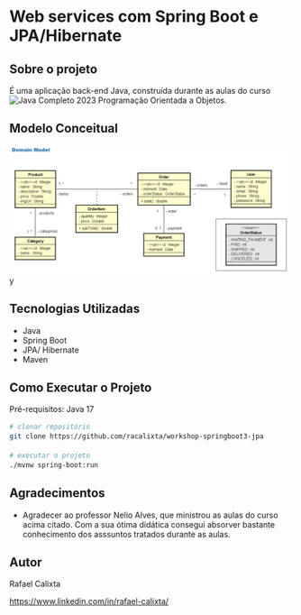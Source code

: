 # Web services com Spring Boot e JPA/Hibernate

## Sobre o projeto
É uma aplicação back-end Java, construída durante as aulas do curso ![Java Completo 2023 Programação Orientada a Objetos](https://www.udemy.com/course/java-curso-completo/learn/lecture/13067812#overview).

## Modelo Conceitual
![Modelo Conceitual](https://github.com/racalixta/readme-assets/blob/main/java/workshop-springboot3-jpa/domain-model.PNG)
y

## Tecnologias Utilizadas
- Java 
- Spring Boot
- JPA/ Hibernate
- Maven

## Como Executar o Projeto
Pré-requisitos: Java 17

```bash
# clonar repositório
git clone https://github.com/racalixta/workshop-springboot3-jpa

# executar o projeto
./mvnw spring-boot:run
```

## Agradecimentos
- Agradecer ao professor Nelio Alves, que ministrou as aulas do curso acima citado. Com a sua ótima didática consegui absorver bastante conhecimento dos asssuntos tratados durante as aulas. 

## Autor
Rafael Calixta

https://www.linkedin.com/in/rafael-calixta/
